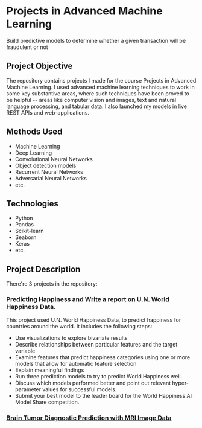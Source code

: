 # Projects in Advanced Machine Learning
Build predictive models to determine whether a given transaction will be fraudulent or not

## Project Objective
The repository contains projects I made for the course Projects in Advanced Machine Learning. I used advanced machine learning techniques to work in some key substantive areas, where such techniques have been proved to be helpful -- areas like computer vision and images, text and natural language processing, and tabular data. I also launched my models in live REST APIs and web-applications.

## Methods Used
- Machine Learning
- Deep Learning
- Convolutional Neural Networks
- Object detection models
- Recurrent Neural Networks
- Adversarial Neural Networks
- etc.

## Technologies
- Python
- Pandas
- Scikit-learn
- Seaborn
- Keras
- etc.

## Project Description
There're 3 projects in the repository: 

### Predicting Happiness and Write a report on U.N. World Happiness Data.
This project used U.N. World Happiness Data, to predict happiness for countries around the world. It includes the following steps:
- Use visualizations to explore bivariate results
- Describe relationships between particular features and the target variable
- Examine features that predict happiness categories using one or more models that allow for automatic feature selection
- Explain meaningful findings
- Run three prediction models to try to predict World Happiness well.
- Discuss which models performed better and point out relevant hyper-parameter values for successful models.
- Submit your best model to the leader board for the World Happiness AI Model Share competition.

### [Brain Tumor Diagnostic Prediction with MRI Image Data](https://github.com/Alisaahy/Projects-in-Advanced-Machine-Learning/blob/master/Assignment2/Image_Mini_hackathon_braintumor_MRIdata.ipynb)

 
